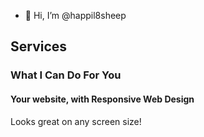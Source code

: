- 👋 Hi, I’m @happil8sheep

## Services

### What I Can Do For You

#### **Your website, with Responsive Web Design**

Looks great on any screen size!
